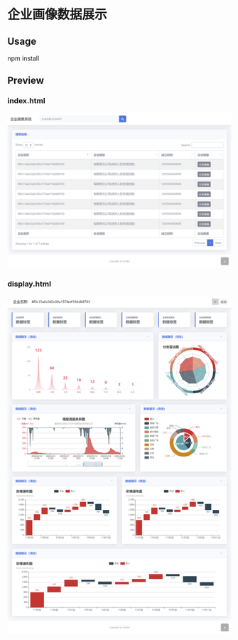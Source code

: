 # 企业画像数据展示

## Usage
npm install

## Preview

### index.html
![index](./img/index.png)

### display.html
![display](./img/display.png)
